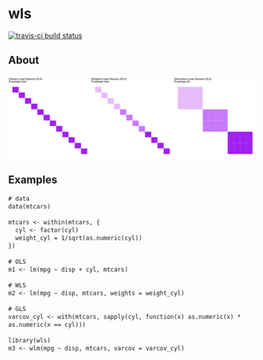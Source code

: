 # wls

[![travis-ci build status](https://travis-ci.org/variani/wls.svg?branch=master)](https://travis-ci.org/variani/wls)

## About

![](docs/figures/varcovar-matrices-ggplot2.png)

## Examples

```
# data
data(mtcars)

mtcars <- within(mtcars, {
  cyl <- factor(cyl)
  weight_cyl = 1/sqrt(as.numeric(cyl))
})
  
# OLS
m1 <- lm(mpg ~ disp + cyl, mtcars)

# WLS
m2 <- lm(mpg ~ disp, mtcars, weights = weight_cyl)

# GLS
varcov_cyl <- with(mtcars, sapply(cyl, function(x) as.numeric(x) * as.numeric(x == cyl)))

library(wls)
m3 <- wlm(mpg ~ disp, mtcars, varcov = varcov_cyl)
```
